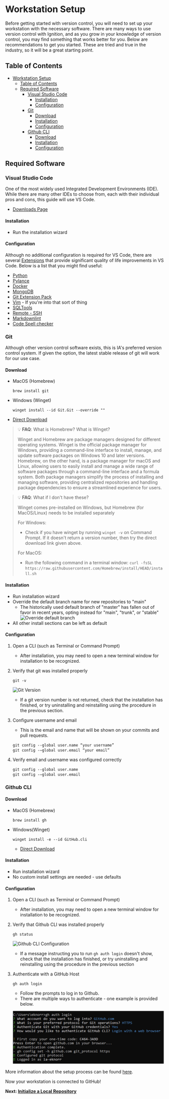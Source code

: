 # Workstation Setup

Before getting started with version control, you will need to set up your workstation with the necessary software. There are many ways to use version control with Ignition, and as you grow in your knowledge of version control, you may find something that works better for you. Below are recommendations to get you started. These are tried and true in the industry, so it will be a great starting point.

## Table of Contents

- [Workstation Setup](#workstation-setup)
  - [Table of Contents](#table-of-contents)
  - [Required Software](#required-software)
    - [Visual Studio Code](#visual-studio-code)
      - [Installation](#installation)
      - [Configuration](#configuration)
    - [Git](#git)
      - [Download](#download)
      - [Installation](#installation-1)
      - [Configuration](#configuration-1)
    - [Github CLI](#github-cli)
      - [Download](#download-1)
      - [Installation](#installation-2)
      - [Configuration](#configuration-2)

## Required Software

### Visual Studio Code

One of the most widely used Integrated Development Environments (IDE). While there are many other IDEs to choose from, each with their individual pros and cons, this guide will use VS Code.

- [Downloads Page](https://code.visualstudio.com/download)

#### Installation

- Run the installation wizard

#### Configuration

Although no additional configuration is required for VS Code, there are several [Extensions](https://marketplace.visualstudio.com/vscode) that provide significant quality of life improvements in VS Code. Below is a list that you might find useful:

- [Python](https://marketplace.visualstudio.com/items?itemName=ms-python.python)
- [Pylance](https://marketplace.visualstudio.com/items?itemName=ms-python.vscode-pylance)
- [Docker](https://marketplace.visualstudio.com/items?itemName=ms-azuretools.vscode-docker)
- [MongoDB](https://marketplace.visualstudio.com/items?itemName=mongodb.mongodb-vscode)
- [Git Extension Pack](https://marketplace.visualstudio.com/items?itemName=donjayamanne.git-extension-pack)
- [Vim](https://marketplace.visualstudio.com/items?itemName=vscodevim.vim) - If you're into that sort of thing
- [SQLTools](https://marketplace.visualstudio.com/items?itemName=mtxr.sqltools)
- [Remote - SSH](https://marketplace.visualstudio.com/items?itemName=ms-vscode-remote.remote-ssh)
- [Markdownlint](https://marketplace.visualstudio.com/items?itemName=DavidAnson.vscode-markdownlint)
- [Code Spell checker](https://marketplace.visualstudio.com/items?itemName=streetsidesoftware.code-spell-checker)

### Git

Although other version control software exists, this is IA's preferred version control system. If given the option, the latest stable release of git will work for our use case.

#### Download

- MacOS (Homebrew)

  ```shell
  brew install git
  ```

- Windows (Winget)

  ```shell
  winget install --id Git.Git --override ""
  ```

- [Direct Download](https://git-scm.com/download/win)

> :bulb: **FAQ**: What is Homebrew? What is Winget?
>
> Winget and Homebrew are package managers designed for different operating systems. Winget is the official package manager for Windows, providing a command-line interface to install, manage, and update software packages on Windows 10 and later versions. Homebrew, on the other hand, is a package manager for macOS and Linux, allowing users to easily install and manage a wide range of software packages through a command-line interface and a formula system. Both package managers simplify the process of installing and managing software, providing centralized repositories and handling package dependencies to ensure a streamlined experience for users.

> :bulb: **FAQ**: What if I don't have these?
>
> Winget comes pre-installed on Windows, but Homebrew (for MacOS/Linux) needs to be installed separately
>
> For Windows:
> 
> - Check if you have winget by running `winget -v` on Command Prompt. If it doesn't return a version number, then try the direct download link given above.
> 
> For MacOS:
> 
> - Run the following command in a terminal window: `curl -fsSL https://raw.githubusercontent.com/Homebrew/install/HEAD/install.sh`

#### Installation

- Run installation wizard
- Override the default branch name for new repositories to "main"
  - The historically used default branch of "master" has fallen out of favor in recent years, opting instead for "main", "trunk", or "stable"
 ![Override default branch](images/setup-override-default-branch.png)
- All other install sections can be left as default

#### Configuration

1. Open a CLI (such as Terminal or Command Prompt)
   - After installation, you may need to open a new terminal window for installation to be recognized.
2. Verify that git was installed properly

    ```shell
    git -v
    ```

    ![Git Version](images/git-version.png)
   - If a git version number is not returned, check that the installation has finished, or try uninstalling and reinstalling using the procedure in the previous section.

3. Configure username and email
   - This is the email and name that will be shown on your commits and pull requests.

    ```shell
    git config --global user.name “your username”
    git config -–global user.email “your email”
    ```

4. Verify email and username was configured correctly

    ```shell
    git config --global user.name
    git config -–global user.email
    ```

### Github CLI

#### Download

- MacOS (Homebrew)

  ```shell
  brew install gh
  ```

- Windows(Winget)

  ```shell
  winget install -e --id GitHub.cli
  ```

  - [Direct Download](https://github.com/cli/cli#installation)

#### Installation

- Run installation wizard
- No custom install settings are needed - use defaults

#### Configuration

1. Open a CLI (such as Terminal or Command Prompt)
   - After installation, you may need to open a new terminal window for installation to be recognized.
2. Verify that Github CLI was installed properly

    ```shell
    gh status
    ```

    ![Github CLI Configuration](images/gh-configuration.png)
   - If a message instructing you to run `gh auth login` doesn't show, check that the installation has finished, or try uninstalling and reinstalling using the procedure in the previous section
3. Authenticate with a GitHub Host

    ```shell
    gh auth login
    ```
  
   - Follow the prompts to log in to Github.
   - There are multiple ways to authenticate - one example is provided below.

    ![GitHub Auth Login](images/gh-auth-login.png)

More information about the setup process can be found [here](https://docs.github.com/en/get-started/quickstart/set-up-git).

Now your workstation is connected to GitHub!

**Next: [Initialize a Local Repository](Initialize%20a%20Local%20Repository.md)**